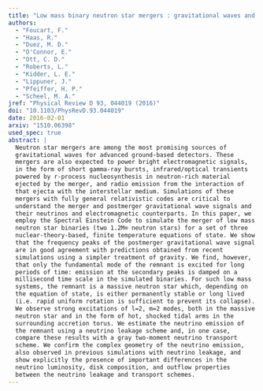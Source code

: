 ```yaml
---
title: "Low mass binary neutron star mergers : gravitational waves and neutrino emission"
authors:
  - "Foucart, F."
  - "Haas, R."
  - "Duez, M. D."
  - "O'Connor, E."
  - "Ott, C. D."
  - "Roberts, L."
  - "Kidder, L. E."
  - "Lippuner, J."
  - "Pfeiffer, H. P."
  - "Scheel, M. A."
jref: "Physical Review D 93, 044019 (2016)"
doi: "10.1103/PhysRevD.93.044019"
date: 2016-02-01
arxiv: "1510.06398"
used_spec: true
abstract: |
  Neutron star mergers are among the most promising sources of
  gravitational waves for advanced ground-based detectors. These
  mergers are also expected to power bright electromagnetic signals,
  in the form of short gamma-ray bursts, infrared/optical transients
  powered by r-process nucleosynthesis in neutron-rich material
  ejected by the merger, and radio emission from the interaction of
  that ejecta with the interstellar medium. Simulations of these
  mergers with fully general relativistic codes are critical to
  understand the merger and postmerger gravitational wave signals and
  their neutrinos and electromagnetic counterparts. In this paper, we
  employ the Spectral Einstein Code to simulate the merger of low mass
  neutron star binaries (two 1.2M⊙ neutron stars) for a set of three
  nuclear-theory-based, finite temperature equations of state. We show
  that the frequency peaks of the postmerger gravitational wave signal
  are in good agreement with predictions obtained from recent
  simulations using a simpler treatment of gravity. We find, however,
  that only the fundamental mode of the remnant is excited for long
  periods of time: emission at the secondary peaks is damped on a
  millisecond time scale in the simulated binaries. For such low mass
  systems, the remnant is a massive neutron star which, depending on
  the equation of state, is either permanently stable or long lived
  (i.e. rapid uniform rotation is sufficient to prevent its collapse).
  We observe strong excitations of l=2, m=2 modes, both in the massive
  neutron star and in the form of hot, shocked tidal arms in the
  surrounding accretion torus. We estimate the neutrino emission of
  the remnant using a neutrino leakage scheme and, in one case,
  compare these results with a gray two-moment neutrino transport
  scheme. We confirm the complex geometry of the neutrino emission,
  also observed in previous simulations with neutrino leakage, and
  show explicitly the presence of important differences in the
  neutrino luminosity, disk composition, and outflow properties
  between the neutrino leakage and transport schemes.
---
```

